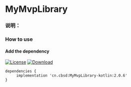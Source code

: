# MyMvpLibrary

### 说明：


### How to use
#### Add the dependency
[![License](https://img.shields.io/badge/license-Apache%202-green.svg)](https://www.apache.org/licenses/LICENSE-2.0)
[![Download](https://api.bintray.com/packages/peterzhen40/maven/MyMvpLibrary-kotlin/images/download.svg)](https://bintray.com/peterzhen40/maven/MyMvpLibrary-kotlin/_latestVersion)
```
dependencies {
     implementation 'cn.cbsd:MyMvpLibrary-kotlin:2.0.6'
}
```
